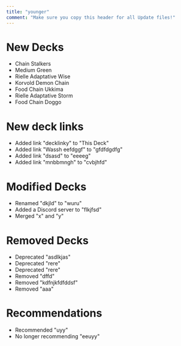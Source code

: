 ```yaml
---
title: "younger"
comment: "Make sure you copy this header for all Update files!"
---
```

# New Decks
- Chain Stalkers
- Medium Green
- Rielle Adaptative Wise
- Korvold Demon Chain
- Food Chain Ukkima
- Rielle Adaptative Storm
- Food Chain Doggo

# New deck links
- Added link "decklinky" to "This Deck"
- Added link "Wassh eefdggf" to "gfdfdgdfg"
- Added link "dsasd" to "eeeeg"
- Added link "mnbbmngh" to "cvbjhfd"

# Modified Decks
- Renamed "dkjld" to "wuru"
- Added a Discord server to "flkjfsd"
- Merged "x" and "y"

# Removed Decks
- Deprecated "asdlkjas"
- Deprecated "rere"
- Deprecated "rere"
- Removed "dffd"
- Removed "kdfnjkfdfddsf"
- Removed "aaa"

# Recommendations
- Recommended "uyy"
- No longer recommending "eeuyy"

